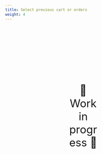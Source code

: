 ```yaml
---
title: Select previous cart or orders
weight: 4
---
```

<div style="text-align: center; font-size:2.5em;margin: 200px;">🚧 Work in progress 🚧</div>